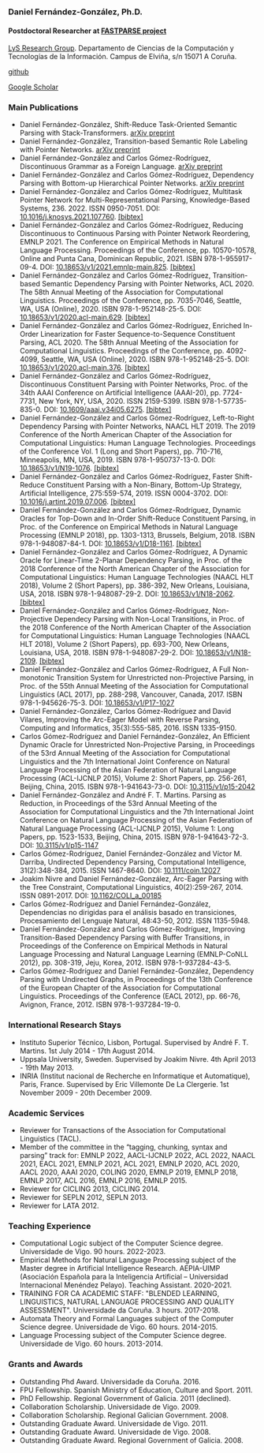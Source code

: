 ### Daniel Fernández-González, Ph.D.
#### Postdoctoral Researcher at [FASTPARSE project](http://fastparse.grupolys.org/)
[LyS Research Group](http://www.grupolys.org). Departamento de Ciencias de la Computación y Tecnologías de la Información. Campus de Elviña, s/n 15071 A Coruña.

[github](https://github.com/danifg)

[Google Scholar](https://scholar.google.es/citations?user=kMQ_epIAAAAJ&hl)

### Main Publications
- Daniel Fernández-González, Shift-Reduce Task-Oriented Semantic Parsing with Stack-Transformers. [arXiv preprint](https://arxiv.org/pdf/2210.11984.pdf)
- Daniel Fernández-González, Transition-based Semantic Role Labeling with Pointer Networks. [arXiv preprint](https://arxiv.org/pdf/2205.10023.pdf)
- Daniel Fernández-González and Carlos Gómez-Rodríguez, Discontinuous Grammar as a Foreign Language. [arXiv preprint](https://arxiv.org/pdf/2110.10431.pdf)
- Daniel Fernández-González and Carlos Gómez-Rodríguez, Dependency Parsing with Bottom-up Hierarchical Pointer Networks. [arXiv preprint](https://arxiv.org/pdf/2105.09611.pdf)
- Daniel Fernández-González and Carlos Gómez-Rodríguez, Multitask Pointer Network for Multi-Representational Parsing, Knowledge-Based Systems, 236. 2022. ISSN 0950-7051. DOI: [10.1016/j.knosys.2021.107760](https://doi.org/10.1016/j.knosys.2021.107760). [[bibtex]](http://www.grupolys.org/~cgomezr/bib/FerGomKBS2022.bib)
- Daniel Fernández-González and Carlos Gómez-Rodríguez, Reducing Discontinuous to Continuous Parsing with Pointer Network Reordering, EMNLP 2021. The Conference on Empirical Methods in Natural Language Processing. Proceedings of the Conference, pp. 10570-10578, Online and Punta Cana, Dominican Republic, 2021. ISBN 978-1-955917-09-4. DOI: [10.18653/v1/2021.emnlp-main.825](https://doi.org/10.18653/v1/2021.emnlp-main.825). [[bibtex]](http://www.grupolys.org/~cgomezr/bib/FerGomEMNLP2021.bib)
- Daniel Fernández-González and Carlos Gómez-Rodríguez, Transition-based Semantic Dependency Parsing with Pointer Networks, ACL 2020. The 58th Annual Meeting of the Association for Computational Linguistics. Proceedings of the Conference, pp. 7035-7046, Seattle, WA, USA (Online), 2020. ISBN 978-1-952148-25-5. DOI: [10.18653/v1/2020.acl-main.629](https://doi.org/10.18653/v1/2020.acl-main.629). [[bibtex]](http://www.grupolys.org/~cgomezr/bib/FerGomACL2020a.bib)
- Daniel Fernández-González and Carlos Gómez-Rodríguez, Enriched In-Order Linearization for Faster Sequence-to-Sequence Constituent Parsing, ACL 2020. The 58th Annual Meeting of the Association for Computational Linguistics. Proceedings of the Conference, pp. 4092-4099, Seattle, WA, USA (Online), 2020. ISBN 978-1-952148-25-5. DOI: [10.18653/v1/2020.acl-main.376](https://doi.org/10.18653/v1/2020.acl-main.376). [[bibtex]](http://www.grupolys.org/~cgomezr/bib/FerGomACL2020b.bib)
- Daniel Fernández-González and Carlos Gómez-Rodríguez, Discontinuous Constituent Parsing with Pointer Networks, Proc. of the 34th AAAI Conference on Artificial Intelligence (AAAI-20), pp. 7724-7731, New York, NY, USA, 2020. ISSN 2159-5399. ISBN 978-1-57735-835-0. DOI: [10.1609/aaai.v34i05.6275](https://ojs.aaai.org//index.php/AAAI/article/view/6275). [[bibtex]](http://www.grupolys.org/~cgomezr/bib/FerGomAAAI2020.bib)
- Daniel Fernández-González and Carlos Gómez-Rodríguez, Left-to-Right Dependency Parsing with Pointer Networks, NAACL HLT 2019. The 2019 Conference of the North American Chapter of the Association for Computational Linguistics: Human Language Technologies. Proceedings of the Conference Vol. 1 (Long and Short Papers), pp. 710-716, Minneapolis, MN, USA, 2019. ISBN 978-1-950737-13-0. DOI: [10.18653/v1/N19-1076](https://doi.org/10.18653/v1/n19-1076). [[bibtex]](http://www.grupolys.org/~cgomezr/bib/FerGomNAACL2019.bib)
- Daniel Fernández-González and Carlos Gómez-Rodríguez, Faster Shift-Reduce Constituent Parsing with a Non-Binary, Bottom-Up Strategy, Artificial Intelligence, 275:559-574, 2019. ISSN 0004-3702. DOI: [10.1016/j.artint.2019.07.006](https://doi.org/10.1016/j.artint.2019.07.006). [[bibtex]](http://www.grupolys.org/~cgomezr/bib/FerGomAI2019.bib)
- Daniel Fernández-González and Carlos Gómez-Rodríguez, Dynamic Oracles for Top-Down and In-Order Shift-Reduce Constituent Parsing, in Proc. of the Conference on Empirical Methods in Natural Language Processing (EMNLP 2018), pp. 1303-1313, Brussels, Belgium, 2018. ISBN 978-1-948087-84-1. DOI: [10.18653/v1/D18-1161](https://doi.org/10.18653/v1/d18-1161). [[bibtex]](http://www.grupolys.org/~cgomezr/bib/FerGomEMNLP2018.bib)
- Daniel Fernández-González and Carlos Gómez-Rodríguez, A Dynamic Oracle for Linear-Time 2-Planar Dependency Parsing, in Proc. of the 2018 Conference of the North American Chapter of the Association for Computational Linguistics: Human Language Technologies (NAACL HLT 2018), Volume 2 (Short Papers), pp. 386-392, New Orleans, Louisiana, USA, 2018. ISBN 978-1-948087-29-2. DOI: [10.18653/v1/N18-2062](https://doi.org/10.18653/v1/n18-2062). [[bibtex]](http://www.grupolys.org/~cgomezr/bib/FerGomNAACL2018a.bib)
- Daniel Fernández-González and Carlos Gómez-Rodríguez, Non-Projective Dependecy Parsing with Non-Local Transitions, in Proc. of the 2018 Conference of the North American Chapter of the Association for Computational Linguistics: Human Language Technologies (NAACL HLT 2018), Volume 2 (Short Papers), pp. 693-700, New Orleans, Louisiana, USA, 2018. ISBN 978-1-948087-29-2. DOI: [10.18653/v1/N18-2109](https://doi.org/10.18653/v1/n18-2109). [[bibtex]](http://www.grupolys.org/~cgomezr/bib/FerGomNAACL2018b.bib)
- Daniel Fernández-González and Carlos Gómez-Rodríguez, A Full Non-monotonic Transition System for Unrestricted non-Projective Parsing, in Proc. of the 55th Annual Meeting of the Association for Computational Linguistics (ACL 2017), pp. 288-298, Vancouver, Canada, 2017. ISBN 978-1-945626-75-3. DOI: [10.18653/v1/P17-1027](https://doi.org/10.18653/v1/p17-1027)
- Daniel Fernández-González, Carlos Gómez-Rodríguez and David Vilares, Improving the Arc-Eager Model with Reverse Parsing, Computing and Informatics, 35(3):555-585, 2016. ISSN 1335-9150.
- Carlos Gómez-Rodríguez and Daniel Fernández-González, An Efficient Dynamic Oracle for Unrestricted Non-Projective Parsing, in Proceedings of the 53rd Annual Meeting of the Association for Computational Linguistics and the 7th International Joint Conference on Natural Language Processing of the Asian Federation of Natural Language Processing (ACL-IJCNLP 2015), Volume 2: Short Papers, pp. 256-261, Beijing, China, 2015. ISBN 978-1-941643-73-0. DOI: [10.3115/v1/p15-2042](https://doi.org/10.3115/v1/p15-2042)
- Daniel Fernández-González and André F. T. Martins. Parsing as Reduction, in Proceedings of the 53rd Annual Meeting of the Association for Computational Linguistics and the 7th International Joint Conference on Natural Language Processing of the Asian Federation of Natural Language Processing (ACL-IJCNLP 2015), Volume 1: Long Papers, pp. 1523-1533, Beijing, China, 2015. ISBN 978-1-941643-72-3. DOI: [10.3115/v1/p15-1147](https://doi.org/10.3115/v1/p15-1147)
- Carlos Gómez-Rodríguez, Daniel Fernández-González and Víctor M. Darriba, Undirected Dependency Parsing, Computational Intelligence, 31(2):348-384, 2015. ISSN 1467-8640. DOI: [10.1111/coin.12027](https://doi.org/10.1111/coin.12027)
- Joakim Nivre and Daniel Fernández-González, Arc-Eager Parsing with the Tree Constraint, Computational Linguistics, 40(2):259-267, 2014. ISSN 0891-2017. DOI: [10.1162/COLI_a_00185](https://doi.org/10.1162/coli_a_00185)
- Carlos Gómez-Rodríguez and Daniel Fernández-González, Dependencias no dirigidas para el análisis basado en transiciones, Procesamiento del Lenguaje Natural, 48:43-50, 2012. ISSN 1135-5948.
- Daniel Fernández-González and Carlos Gómez-Rodríguez, Improving Transition-Based Dependency Parsing with Buffer Transitions, in Proceedings of the Conference on Empirical Methods in Natural Language Processing and Natural Language Learning (EMNLP-CoNLL 2012), pp. 308-319, Jeju, Korea, 2012. ISBN 978-1-937284-43-5.
- Carlos Gómez-Rodríguez and Daniel Fernández-González, Dependency Parsing with Undirected Graphs, in Proceedings of the 13th Conference of the European Chapter of the Association for Computational Linguistics. Proceedings of the Conference (EACL 2012), pp. 66-76, Avignon, France, 2012. ISBN 978-1-937284-19-0.

### International Research Stays
- Instituto Superior Técnico, Lisbon, Portugal. Supervised by André F. T. Martins. 1st July 2014 - 17th August 2014.
- Uppsala University, Sweden.  Supervised by Joakim Nivre. 4th April 2013 - 19th May 2013.
- INRIA (Institut nacional de Recherche en Informatique et Automatique), Paris, France. Supervised by Eric Villemonte De La Clergerie. 1st November 2009 - 20th December 2009.

### Academic Services
- Reviewer for Transactions of the Association for Computational Linguistics (TACL).
- Member of the committee in the “tagging, chunking, syntax and parsing” track for: EMNLP 2022, AACL-IJCNLP 2022, ACL 2022, NAACL 2021, EACL 2021, EMNLP 2021, ACL 2021, EMNLP 2020, ACL 2020, AACL 2020, AAAI 2020, COLING 2020, EMNLP 2019, EMNLP 2018, EMNLP 2017, ACL 2016, EMNLP 2016, EMNLP 2015. 
- Reviewer for CICLING 2013, CICLING 2014.
- Reviewer for SEPLN 2012, SEPLN 2013.
- Reviewer for LATA 2012.

### Teaching Experience
- Computational Logic subject of the Computer Science degree. Universidade de Vigo. 90 hours. 2022-2023.
- Empirical Methods for Natural Language Processing subject of the Master degree in Artificial Intelligence Research. AEPIA-UIMP (Asociación Española para la Inteligencia Artificial – Universidad Internacional Menéndez Pelayo).  Teaching Assistant. 2020-2021.
- TRAINING FOR CA ACADEMIC STAFF: "BLENDED LEARNING, LINGUISTICS, NATURAL LANGUAGE PROCESSING AND QUALITY ASSESSMENT". Universidade da Coruña. 3 hours. 2017-2018.
- Automata Theory and Formal Languages subject of the Computer Science degree. Universidade de Vigo. 60 hours. 2014-2015.
- Language Processing subject of the Computer Science degree. Universidade de Vigo. 60 hours. 2013-2014.

### Grants and Awards
- Outstanding Phd Award. Universidade da Coruña. 2016.
- FPU Fellowship. Spanish Ministry of Education, Culture and Sport. 2011.
- PhD Fellowship. Regional Government of Galicia. 2011 (declined).
- Collaboration Scholarship. Universidade de Vigo. 2009.
- Collaboration Scholarship. Regional Galician Government. 2008.
- Outstanding Graduate Award. Universidade de Vigo. 2011.
- Outstanding Graduate Award. Universidade de Vigo. 2008.
- Outstanding Graduate Award. Regional Government of Galicia. 2008.
